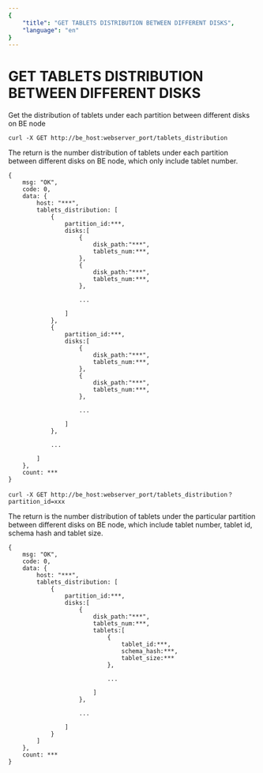 ```yaml
---
{
    "title": "GET TABLETS DISTRIBUTION BETWEEN DIFFERENT DISKS",
    "language": "en"
}
---
```


<!-- 
Licensed to the Apache Software Foundation (ASF) under one
or more contributor license agreements.  See the NOTICE file
distributed with this work for additional information
regarding copyright ownership.  The ASF licenses this file
to you under the Apache License, Version 2.0 (the
"License"); you may not use this file except in compliance
with the License.  You may obtain a copy of the License at

  http://www.apache.org/licenses/LICENSE-2.0

Unless required by applicable law or agreed to in writing,
software distributed under the License is distributed on an
"AS IS" BASIS, WITHOUT WARRANTIES OR CONDITIONS OF ANY
KIND, either express or implied.  See the License for the
specific language governing permissions and limitations
under the License.
-->

# GET TABLETS DISTRIBUTION BETWEEN DIFFERENT DISKS
   
Get the distribution of tablets under each partition between different disks on BE node

```
curl -X GET http://be_host:webserver_port/tablets_distribution
```

The return is the number distribution of tablets under each partition between different disks on BE node, which only include tablet number.

```
{
    msg: "OK",
    code: 0,
    data: {
        host: "***",
        tablets_distribution: [
            {
                partition_id:***,
                disks:[
                    {
                        disk_path:"***",
                        tablets_num:***,
                    },
                    {
                        disk_path:"***",
                        tablets_num:***,
                    },

                    ...

                ]
            },
            {
                partition_id:***,
                disks:[
                    {
                        disk_path:"***",
                        tablets_num:***,
                    },
                    {
                        disk_path:"***",
                        tablets_num:***,
                    },

                    ...

                ]
            },

            ...

        ]
    },
    count: ***
}
```

```
curl -X GET http://be_host:webserver_port/tablets_distribution？partition_id=xxx
```

The return is the number distribution of tablets under the particular partition between different disks on BE node, which include tablet number, tablet id, schema hash and tablet size.

```
{
    msg: "OK",
    code: 0,
    data: {
        host: "***",
        tablets_distribution: [
            {
                partition_id:***,
                disks:[
                    {
                        disk_path:"***",
                        tablets_num:***,
                        tablets:[
                            {
                                tablet_id:***,
                                schema_hash:***,
                                tablet_size:***
                            },

                            ...

                        ]
                    },

                    ...

                ]
            }
        ]
    },
    count: ***
}
```
